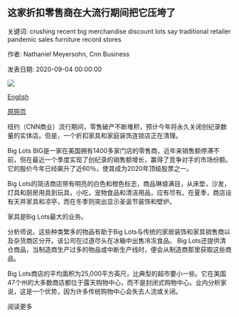 ## 这家折扣零售商在大流行期间把它压垮了

关键词: crushing recent big merchandise discount lots say traditional retailer pandemic sales furniture record stores

作者: Nathaniel Meyersohn, Cnn Business

发表日期: 2020-09-04 00:00:00

![](https://cdn.cnn.com/cnnnext/dam/assets/200904083250-01-big-lots-store-super-tease.jpg)

[English](This%20discount%20retailer%20is%20crushing%20it%20during%20the%20pandemic.md)

[原网页](https://edition.cnn.com/2020/09/04/business/big-lots-stores-retail/index.html)

纽约（CNN商业）流行期间，零售破产不断堆积，预计今年将永久关闭创纪录数量的实体店。但是，一个折扣家具和家庭装饰连锁店正在清理。

Big Lots BIG是一家在美国拥有1400多家门店的零售商，近年来销售额停滞不前，但在最近一个季度实现了创纪录的销售额增长，赢得了竞争对手的市场份额。它的股价今年已经飙升了近60％，使其成为2020年顶级股票之一。

Big Lots的简洁商店带有明亮的白色和橙色标志，商品琳琅满目，从床垫，沙发，灯具和厨房用具到玩具，小吃，宠物食品和清洁用品，应有尽有。在夏季，商店设有天井家具和凉亭，而在冬季则突出显示圣诞节装饰和壁炉。

家具是Big Lots最大的业务。

分析师说，这些种类繁多的物品有助于Big Lots与传统的家居装饰和家具销售商以及杂货商区分开。该公司在过道尽头在冰箱中出售冷冻食品。 Big Lots还提供清仓商品，当制造商生产过多的物品或中断生产线时，便会从制造商那里获取这些商品。

Big Lots商店的平均面积为25,000平方英尺，比典型的超市要小一些。它在美国47个州的大多数商店都位于露天购物中心，而不是封闭式购物中心。业内分析家说，这是一个优势，因为许多传统购物中心会失去人流或关闭。

阅读更多